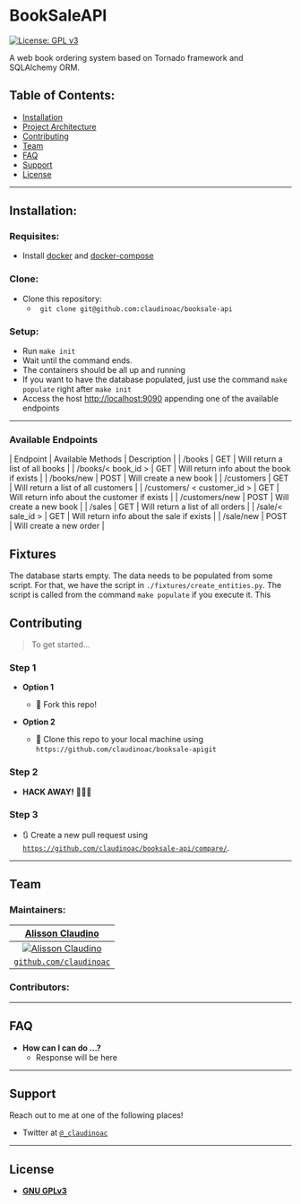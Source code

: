 # BookSaleAPI

[![License: GPL v3](https://img.shields.io/badge/License-GPLv3-blue.svg)](https://www.gnu.org/licenses/gpl-3.0)

A web book ordering system based on Tornado framework and SQLAlchemy ORM.


## Table of Contents:


- [Installation](#installation)
- [Project Architecture](#architecture)
- [Contributing](#contributing)
- [Team](#team)
- [FAQ](#faq)
- [Support](#support)
- [License](#license)

---

## Installation:

### Requisites:
- Install [docker](https://www.docker.com/products/docker-desktop) and [docker-compose](https://docs.docker.com/compose/install/)


### Clone:

- Clone this repository:
	- ` git clone git@github.com:claudinoac/booksale-api`

### Setup:

- Run `make init`
- Wait until the command ends.
- The containers should be all up and running
- If you want to have the database populated, just use the command `make populate` right after `make init`
- Access the host [http://localhost:9090](http://localhost:9090') appending one of the available endpoints

---
### Available Endpoints

| Endpoint | Available Methods | Description                                               |
| /books     | GET  | Will return a list of all books            |
| /books/< book_id > | GET | Will return info about the book if exists |
| /books/new |  POST | Will create a new book                                              | 
| /customers | GET | Will return a list of all customers |
| /customers/ < customer_id > | GET | Will return info about the customer if exists |
| /customers/new | POST | Will create a new book |
| /sales | GET | Will return a list of all orders |
| /sale/< sale_id > | GET | Will return info about the sale if exists |
| /sale/new | POST | Will create a new order |

## Fixtures

The database starts empty. The data needs to be populated from some script.
For that, we have the script in `./fixtures/create_entities.py`.
The script is called from the command `make populate` if you execute it. 
This 


## Contributing

> To get started...

### Step 1

- **Option 1**
    - 🍴 Fork this repo!

- **Option 2**
    - 👯 Clone this repo to your local machine using `https://github.com/claudinoac/booksale-apigit`

### Step 2

- **HACK AWAY!** 🔨🔨🔨

### Step 3

- 🔃 Create a new pull request using <a href="https://github.com/claudinoac/booksale-api/compare/" target="_blank">`https://github.com/claudinoac/booksale-api/compare/`</a>.

---

## Team

### Maintainers:
| <a href="http://github.com/claudinoac" target="_blank">**Alisson Claudino**</a>|
| :---: |
| [![Alisson Claudino](https://avatars3.githubusercontent.com/u/23270841?s=200&v=4)](http://fvcproductions.com)  |
| <a href="http://github.com/claudinoac" target="_blank">`github.com/claudinoac`</a> |

### Contributors:
---

## FAQ

- **How can I can do ...?**
    - Response will be here

---

## Support

Reach out to me at one of the following places!

- Twitter at <a href="http://twitter.com/_claudinoac" target="_blank">`@_claudinoac`</a>

---

## License

- **[GNU GPLv3](https://www.gnu.org/licenses/gpl-3.0.en.html)**


